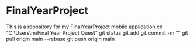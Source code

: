 # FinalYearProject
This is a repository for my FinalYearProject mobile application
cd "C:\Users\m\Final Year Project Quest\"
git status
git add
git commit -m ""
git pull origin main --rebase 
git push origin main
